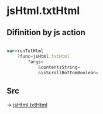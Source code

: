 # jsHtml.txtHtml

## Difinition by js action

```js.js

var=runTxtHtml
	?func=jsHtml.txtHtml
		?args=
			&contentsString=
			&isScrollBottomBoolean=
```

## Src

-> [jsHtml.txtHtml](https://github.com/puutaro/CommandClick/blob/master/app/src/main/java/com/puutaro/commandclick/fragment_lib/terminal_fragment/js_interface/JsHtml.kt#L12)



